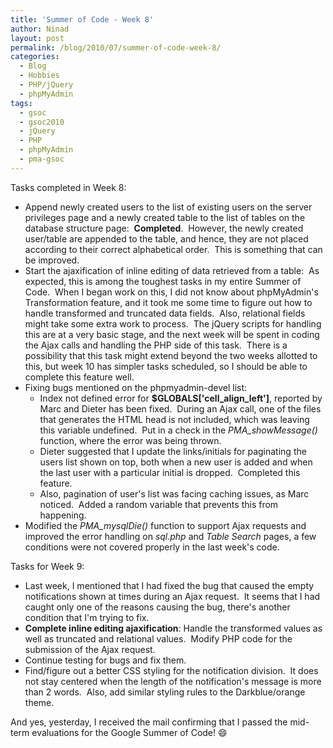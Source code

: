 ```yaml
---
title: 'Summer of Code - Week 8'
author: Ninad
layout: post
permalink: /blog/2010/07/summer-of-code-week-8/
categories:
  - Blog
  - Hobbies
  - PHP/jQuery
  - phpMyAdmin
tags:
  - gsoc
  - gsoc2010
  - jQuery
  - PHP
  - phpMyAdmin
  - pma-gsoc
---
```

Tasks completed in Week 8:

  * Append newly created users to the list of existing users on the server privileges page and a newly created table to the list of tables on the database structure page:  **Completed**.  However, the newly created user/table are appended to the table, and hence, they are not placed according to their correct alphabetical order.  This is something that can be improved.
  * Start the ajaxification of inline editing of data retrieved from a table:  As expected, this is among the toughest tasks in my entire Summer of Code.  When I began work on this, I did not know about phpMyAdmin's Transformation feature, and it took me some time to figure out how to handle transformed and truncated data fields.  Also, relational fields might take some extra work to process.  The jQuery scripts for handling this are at a very basic stage, and the next week will be spent in coding the Ajax calls and handling the PHP side of this task.  There is a possibility that this task might extend beyond the two weeks allotted to this, but week 10 has simpler tasks scheduled, so I should be able to complete this feature well.
  * Fixing bugs mentioned on the phpmyadmin-devel list: 
      * Index not defined error for **$GLOBALS['cell\_align\_left']**, reported by Marc and Dieter has been fixed.  During an Ajax call, one of the files that generates the HTML head is not included, which was leaving this variable undefined.  Put in a check in the *PMA_showMessage()* function, where the error was being thrown.
      * Dieter suggested that I update the links/initials for paginating the users list shown on top, both when a new user is added and when the last user with a particular initial is dropped.  Completed this feature.
      * Also, pagination of user's list was facing caching issues, as Marc noticed.  Added a random variable that prevents this from happening.
  * Modified the *PMA_mysqlDie()* function to support Ajax requests and improved the error handling on *sql.php* and *Table Search* pages, a few conditions were not covered properly in the last week's code.

Tasks for Week 9:

  * Last week, I mentioned that I had fixed the bug that caused the empty notifications shown at times during an Ajax request.  It seems that I had caught only one of the reasons causing the bug, there's another condition that I'm trying to fix.
  * **Complete inline editing ajaxification**: Handle the transformed values as well as truncated and relational values.  Modify PHP code for the submission of the Ajax request.
  * Continue testing for bugs and fix them.
  * Find/figure out a better CSS styling for the notification division.  It does not stay centered when the length of the notification's message is more than 2 words.  Also, add similar styling rules to the Darkblue/orange theme.

And yes, yesterday, I received the mail confirming that I passed the mid-term evaluations for the Google Summer of Code! :smile:
